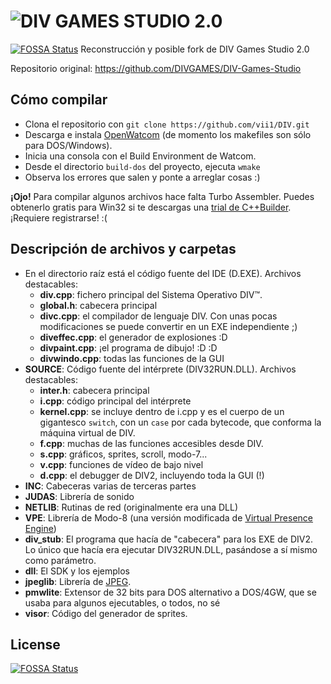 # ![DIV GAMES STUDIO 2.0](https://github.com/vii1/DIV/blob/master/docs/img/divtitle.png)
[![FOSSA Status](https://app.fossa.io/api/projects/git%2Bhttps%3A%2F%2Fgithub.com%2Fvii1%2FDIV.svg?type=shield)](https://app.fossa.io/projects/git%2Bhttps%3A%2F%2Fgithub.com%2Fvii1%2FDIV?ref=badge_shield)
Reconstrucción y posible fork de DIV Games Studio 2.0

Repositorio original: https://github.com/DIVGAMES/DIV-Games-Studio

## Cómo compilar
* Clona el repositorio con `git clone https://github.com/vii1/DIV.git`
* Descarga e instala [OpenWatcom](http://www.openwatcom.org/) (de momento los makefiles son sólo para DOS/Windows).
* Inicia una consola con el Build Environment de Watcom.
* Desde el directorio `build-dos` del proyecto, ejecuta `wmake`
* Observa los errores que salen y ponte a arreglar cosas :)

**¡Ojo!** Para compilar algunos archivos hace falta Turbo Assembler. Puedes obtenerlo gratis para Win32 si te descargas una [trial de C++Builder](https://www.embarcadero.com/es/products/cbuilder/starter/promotional-download). ¡Requiere registrarse! :(

## Descripción de archivos y carpetas
* En el directorio raíz está el código fuente del IDE (D.EXE). Archivos destacables:
  * **div.cpp**: fichero principal del Sistema Operativo DIV™.
  * **global.h**: cabecera principal
  * **divc.cpp**: el compilador de lenguaje DIV. Con unas pocas modificaciones se puede convertir en un EXE independiente ;)
  * **diveffec.cpp**: el generador de explosiones :D
  * **divpaint.cpp**: ¡el programa de dibujo! :D :D
  * **divwindo.cpp**: todas las funciones de la GUI
* **SOURCE**: Código fuente del intérprete (DIV32RUN.DLL). Archivos destacables:
  * **inter.h**: cabecera principal
  * **i.cpp**: código principal del intérprete
  * **kernel.cpp**: se incluye dentro de i.cpp y es el cuerpo de un gigantesco `switch`, con un `case` por cada bytecode, que conforma la máquina virtual de DIV.
  * **f.cpp**: muchas de las funciones accesibles desde DIV.
  * **s.cpp**: gráficos, sprites, scroll, modo-7...
  * **v.cpp**: funciones de vídeo de bajo nivel
  * **d.cpp**: el debugger de DIV2, incluyendo toda la GUI (!)
* **INC**: Cabeceras varias de terceras partes
* **JUDAS**: Librería de sonido
* **NETLIB**: Rutinas de red (originalmente era una DLL)
* **VPE**: Librería de Modo-8 (una versión modificada de [Virtual Presence Engine](http://www.ii.uib.no/~alexey/vpe/index.html))
* **div_stub**: El programa que hacía de "cabecera" para los EXE de DIV2. Lo único que hacía era ejecutar DIV32RUN.DLL, pasándose a sí mismo como parámetro.
* **dll**: El SDK y los ejemplos
* **jpeglib**: Librería de [JPEG](http://ijg.org/).
* **pmwlite**: Extensor de 32 bits para DOS alternativo a DOS/4GW, que se usaba para algunos ejecutables, o todos, no sé
* **visor**: Código del generador de sprites.


## License
[![FOSSA Status](https://app.fossa.io/api/projects/git%2Bhttps%3A%2F%2Fgithub.com%2Fvii1%2FDIV.svg?type=large)](https://app.fossa.io/projects/git%2Bhttps%3A%2F%2Fgithub.com%2Fvii1%2FDIV?ref=badge_large)